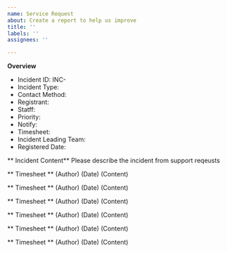 ```yaml
---
name: Service Request
about: Create a report to help us improve
title: ''
labels: ''
assignees: ''

---
```


**Overview**
 - Incident ID: INC-
 - Incident Type:
 - Contact Method: 
 - Registrant: 
 - Statff:
 - Priority:
 - Notify:
 - Timesheet:
 - Incident Leading Team:
 - Registered Date:

** Incident Content**
Please describe the incident from support reqeusts

** Timesheet **
(Author) (Date)
(Content)

** Timesheet **
(Author) (Date)
(Content)

** Timesheet **
(Author) (Date)
(Content)

 ** Timesheet **
(Author) (Date)
(Content)

** Timesheet **
(Author) (Date)
(Content)

** Timesheet **
(Author) (Date)
(Content)
